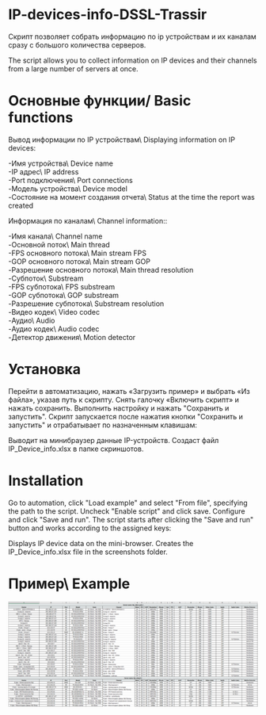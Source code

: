 # IP-devices-info-DSSL-Trassir
Скрипт позволяет собрать информацию по ip устройствам и их каналам сразу с большого количества серверов.

The script allows you to collect information on IP devices and their channels from a large number of servers at once.

# Основные функции/ Basic functions

Вывод информации по IP устройствам\ Displaying information on IP devices:

-Имя устройства\ Device name<br>
-IP адрес\ IP address<br>
-Port подключения\ Port connections<br>
-Модель устройства\ Device model<br>
-Состояние на момент создания отчета\ Status at the time the report was created<br>


Информация по каналам\ Channel information::

-Имя канала\ Channel name<br>
-Основной поток\ Main thread<br>
-FPS основного потока\ Main stream FPS<br>
-GOP основного потока\ Main stream GOP<br>
-Разрешение основного потока\ Main thread resolution<br>
-Субпоток\ Substream<br>
-FPS субпотока\ FPS substream<br>
-GOP субпотока\ GOP substream<br>
-Разрешение субпотока\ Substream resolution<br>
-Видео кодек\ Video codec<br>
-Аудио\ Audio<br>
-Аудио кодек\ Audio codec<br>
-Детектор движения\ Motion detector<br>

# Установка
Перейти в автоматизацию, нажать «Загрузить пример» и выбрать «Из файла», указав путь к скрипту.
Снять галочку «Включить скрипт» и нажать сохранить.
Выполнить настройку и нажать "Сохранить и запустить".
Скрипт запускается после нажатия кнопки "Сохранить и запустить" и отрабатывает по назначенным клавишам:

Выводит на минибраузер данные IP-устройств.
Создаст файл IP_Device_info.xlsx в папке скриншотов.

# Installation
Go to automation, click "Load example" and select "From file", specifying the path to the script.
Uncheck "Enable script" and click save.
Configure and click "Save and run".
The script starts after clicking the "Save and run" button and works according to the assigned keys:

Displays IP device data on the mini-browser.
Creates the IP_Device_info.xlsx file in the screenshots folder.

# Пример\ Example
![](https://github.com/Bibosiandre/IP-devices-info-DSSL-Trassir/blob/main/demo/1.PNG)
